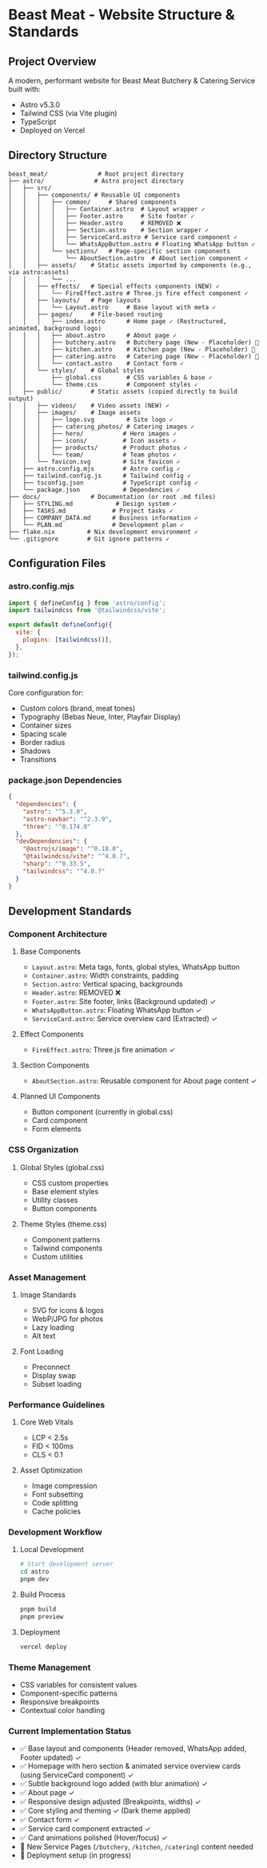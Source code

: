 # Beast Meat - Website Structure & Standards

## Project Overview
A modern, performant website for Beast Meat Butchery & Catering Service built with:
- Astro v5.3.0
- Tailwind CSS (via Vite plugin)
- TypeScript
- Deployed on Vercel

## Directory Structure
```
beast_meat/              # Root project directory
├── astro/              # Astro project directory
│   ├── src/
│   │   ├── components/ # Reusable UI components
│   │   │   ├── common/     # Shared components
│   │   │   │   ├── Container.astro  # Layout wrapper ✓
│   │   │   │   ├── Footer.astro     # Site footer ✓
│   │   │   │   ├── Header.astro     # REMOVED ❌
│   │   │   │   ├── Section.astro    # Section wrapper ✓
│   │   │   │   ├── ServiceCard.astro # Service card component ✓
│   │   │   │   └── WhatsAppButton.astro # Floating WhatsApp button ✓
│   │   │   └── sections/   # Page-specific section components
│   │   │       └── AboutSection.astro  # About section component ✓
│   │   ├── assets/    # Static assets imported by components (e.g., via astro:assets)
│   │   │   └── ...
│   │   ├── effects/   # Special effects components (NEW) ✓
│   │   │   └── FireEffect.astro # Three.js fire effect component ✓
│   │   ├── layouts/   # Page layouts
│   │   │   └── Layout.astro     # Base layout with meta ✓
│   │   ├── pages/     # File-based routing
│   │   │   ├── index.astro      # Home page ✓ (Restructured, animated, background logo)
│   │   │   ├── about.astro      # About page ✓
│   │   │   ├── butchery.astro   # Butchery page (New - Placeholder) 🚧
│   │   │   ├── kitchen.astro    # Kitchen page (New - Placeholder) 🚧
│   │   │   ├── catering.astro   # Catering page (New - Placeholder) 🚧
│   │   │   └── contact.astro    # Contact form ✓
│   │   └── styles/    # Global styles
│   │       ├── global.css       # CSS variables & base ✓
│   │       └── theme.css        # Component styles ✓
│   ├── public/        # Static assets (copied directly to build output)
│   │   ├── videos/    # Video assets (NEW) ✓
│   │   ├── images/    # Image assets
│   │   │   ├── logo.svg         # Site logo ✓
│   │   │   ├── catering_photos/ # Catering images ✓
│   │   │   ├── hero/           # Hero images ✓
│   │   │   ├── icons/          # Icon assets ✓
│   │   │   ├── products/       # Product photos ✓
│   │   │   └── team/           # Team photos ✓
│   │   └── favicon.svg         # Site favicon ✓
│   ├── astro.config.mjs        # Astro config ✓
│   ├── tailwind.config.js      # Tailwind config ✓
│   ├── tsconfig.json           # TypeScript config ✓
│   └── package.json            # Dependencies ✓
├── docs/              # Documentation (or root .md files)
│   ├── STYLING.md            # Design system ✓
│   ├── TASKS.md             # Project tasks ✓
│   ├── COMPANY_DATA.md      # Business information ✓
│   └── PLAN.md              # Development plan ✓
├── flake.nix         # Nix development environment ✓
└── .gitignore        # Git ignore patterns ✓

```

## Configuration Files

### astro.config.mjs
```javascript
import { defineConfig } from 'astro/config';
import tailwindcss from '@tailwindcss/vite';

export default defineConfig({
  vite: {
    plugins: [tailwindcss()],
  },
});
```

### tailwind.config.js
Core configuration for:
- Custom colors (brand, meat tones)
- Typography (Bebas Neue, Inter, Playfair Display)
- Container sizes
- Spacing scale
- Border radius
- Shadows
- Transitions

### package.json Dependencies
```json
{
  "dependencies": {
    "astro": "^5.3.0",
    "astro-navbar": "^2.3.9",
    "three": "^0.174.0"
  },
  "devDependencies": {
    "@astrojs/image": "^0.18.0",
    "@tailwindcss/vite": "^4.0.7",
    "sharp": "^0.33.5",
    "tailwindcss": "^4.0.7"
  }
}
```

## Development Standards

### Component Architecture
1. Base Components
   - `Layout.astro`: Meta tags, fonts, global styles, WhatsApp button
   - `Container.astro`: Width constraints, padding
   - `Section.astro`: Vertical spacing, backgrounds
   - `Header.astro`: REMOVED ❌
   - `Footer.astro`: Site footer, links (Background updated) ✓
   - `WhatsAppButton.astro`: Floating WhatsApp button ✓
   - `ServiceCard.astro`: Service overview card (Extracted) ✓

2. Effect Components
   - `FireEffect.astro`: Three.js fire animation ✓

3. Section Components
   - `AboutSection.astro`: Reusable component for About page content ✓

4. Planned UI Components
   - Button component (currently in global.css)
   - Card component
   - Form elements

### CSS Organization
1. Global Styles (global.css)
   - CSS custom properties
   - Base element styles
   - Utility classes
   - Button components

2. Theme Styles (theme.css)
   - Component patterns
   - Tailwind components
   - Custom utilities

### Asset Management
1. Image Standards
   - SVG for icons & logos
   - WebP/JPG for photos
   - Lazy loading
   - Alt text

2. Font Loading
   - Preconnect
   - Display swap
   - Subset loading

### Performance Guidelines
1. Core Web Vitals
   - LCP < 2.5s
   - FID < 100ms
   - CLS < 0.1

2. Asset Optimization
   - Image compression
   - Font subsetting
   - Code splitting
   - Cache policies

### Development Workflow
1. Local Development
   ```bash
   # Start development server
   cd astro
   pnpm dev
   ```

2. Build Process
   ```bash
   pnpm build
   pnpm preview
   ```

3. Deployment
   ```bash
   vercel deploy
   ```

### Theme Management
- CSS variables for consistent values
- Component-specific patterns
- Responsive breakpoints
- Contextual color handling

### Current Implementation Status
- ✅ Base layout and components (Header removed, WhatsApp added, Footer updated) ✓
- ✅ Homepage with hero section & animated service overview cards (using ServiceCard component) ✓
- ✅ Subtle background logo added (with blur animation) ✓
- ✅ About page ✓
- ✅ Responsive design adjusted (Breakpoints, widths) ✓
- ✅ Core styling and theming ✓ (Dark theme applied)
- ✅ Contact form ✓
- ✅ Service card component extracted ✓
- ✅ Card animations polished (Hover/focus) ✓
- 🚧 New Service Pages (`/butchery`, `/kitchen`, `/catering`) content needed
- 🔄 Deployment setup (in progress) 